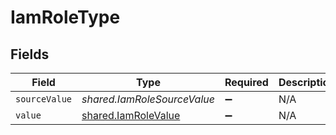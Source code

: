 # IamRoleType


## Fields

| Field                                                             | Type                                                              | Required                                                          | Description                                                       | Example                                                           |
| ----------------------------------------------------------------- | ----------------------------------------------------------------- | ----------------------------------------------------------------- | ----------------------------------------------------------------- | ----------------------------------------------------------------- |
| `sourceValue`                                                     | *shared.IamRoleSourceValue*                                       | :heavy_minus_sign:                                                | N/A                                                               |                                                                   |
| `value`                                                           | [shared.IamRoleValue](../../../sdk/models/shared/iamrolevalue.md) | :heavy_minus_sign:                                                | N/A                                                               | admin                                                             |